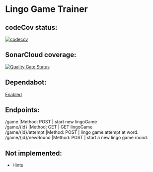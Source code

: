 # Lingo Game Trainer

## codeCov status:
[![codecov](https://codecov.io/gh/KevinGK93/Lingo-assignment/branch/main/graph/badge.svg?token=NNL6R5DUQV)](https://codecov.io/gh/KevinGK93/Lingo-assignment)
    
## SonarCloud coverage:
[![Quality Gate Status](https://sonarcloud.io/api/project_badges/measure?project=KevinGK93_Lingo-assignment&metric=alert_status)](https://sonarcloud.io/summary/new_code?id=KevinGK93_Lingo-assignment)

## Dependabot:
[Enabled](https://gyazo.com/3c90d490a2b6805819e4a0f1addf152c)

## Endpoints:

/game |Method: POST | start new lingoGame <br />
/game/{id} |Method: GET | GET lingoGame <br />
/game/{id}/attempt |Method: POST | lingo game attempt at word.<br />
/game/{id}/newRound |Method: POST | start a new lingo game round.<br />

## Not implemented:
- Hints
